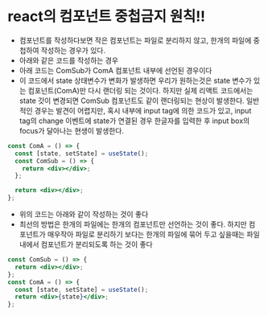 # react의 컴포넌트 중첩금지 원칙!!

- 컴포넌트를 작성하다보면 작은 컴포넌트는 파일로 분리하지 않고,
  한개의 파일에 중첩하여 작성하는 경우가 있다.
- 아래와 같은 코드를 작성하는 경우
- 아래 코드는 ComSub가 ComA 컴포넌트 내부에 선언된 경우이다
- 이 코드에서 state 상태변수가 변화가 발생하면 우리가 원하는것은 state 변수가 있는 컴포넌트(ComA)만 다시 랜더링 되는 것이다. 하지만
  실제 리액트 코드에서는 state 갓이 변경되면 ComSub 컴포넌트도 같이 랜더링되는 현상이 발생한다.
  일반적인 경우는 발견이 어렵지만, 혹시 내부에 input tag에 의한 코드가 있고, input tag의 change 이벤트에 state가 연결된 경우 한글자를 입력한 후
  input box의 focus가 달아나는 현생이 발생한다.

```jsx
const ComA = () => {
  const [state, setState] = useState();
  const ComSub = () => {
    return <div></div>;
  };

  return <div></div>;
};
```

- 위의 코드는 아래와 같이 작성하는 것이 좋다
- 최선의 방법은 한개의 파일에는 한개의 컴포넌트만 선언하는 것이 좋다. 하지만 컴포넌트가 매우작아 파일로
  분리하기 보다는 한개의 파일에 묶어 두고 싶을때는 파일내에서 컴포넌트가 분리되도록 하는 것이 좋다

```jsx
const ComSub = () => {
  return <div></div>;
};
const ComA = () => {
  const [state, setState] = useState();
  return <div>{state}</div>;
};
```
